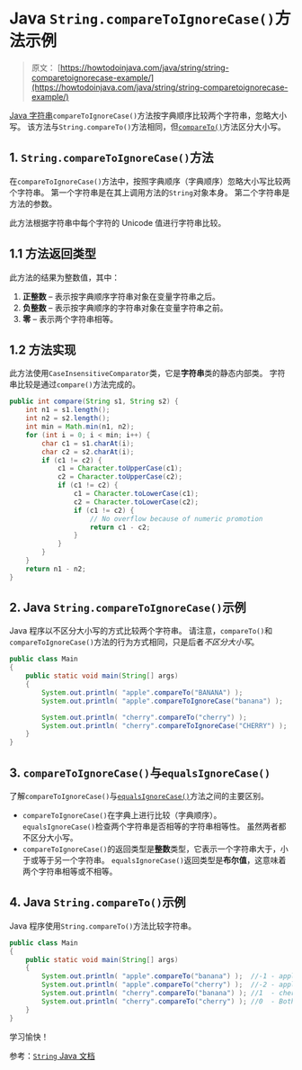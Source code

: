 # Java `String.compareToIgnoreCase()`方法示例

> 原文： [https://howtodoinjava.com/java/string/string-comparetoignorecase-example/](https://howtodoinjava.com/java/string/string-comparetoignorecase-example/)

[Java 字符串](https://howtodoinjava.com/java-string/)`compareToIgnoreCase()`方法按字典顺序比较两个字符串，忽略大小写。 该方法与`String.compareTo()`方法相同，但[`compareTo()`](https://howtodoinjava.com/java/string/java-string-compareto-method/)方法区分大小写。

## 1\. `String.compareToIgnoreCase()`方法

在`compareToIgnoreCase()`方法中，按照字典顺序（字典顺序）忽略大小写比较两个字符串。 第一个字符串是在其上调用方法的`String`对象本身。 第二个字符串是方法的参数。

此方法根据字符串中每个字符的 Unicode 值进行字符串比较。

## 1.1 方法返回类型

此方法的结果为整数值，其中：

1.  **正整数** – 表示按字典顺序字符串对象在变量字符串之后。
2.  **负整数** – 表示按字典顺序的字符串对象在变量字符串之前。
3.  **零** – 表示两个字符串相等。

## 1.2 方法实现

此方法使用`CaseInsensitiveComparator`类，它是**字符串**类的静态内部类。 字符串比较是通过`compare()`方法完成的。

```java
public int compare(String s1, String s2) {
    int n1 = s1.length();
    int n2 = s2.length();
    int min = Math.min(n1, n2);
    for (int i = 0; i < min; i++) {
        char c1 = s1.charAt(i);
        char c2 = s2.charAt(i);
        if (c1 != c2) {
            c1 = Character.toUpperCase(c1);
            c2 = Character.toUpperCase(c2);
            if (c1 != c2) {
                c1 = Character.toLowerCase(c1);
                c2 = Character.toLowerCase(c2);
                if (c1 != c2) {
                    // No overflow because of numeric promotion
                    return c1 - c2;
                }
            }
        }
    }
    return n1 - n2;
}

```

## 2\. Java `String.compareToIgnoreCase()`示例

Java 程序以不区分大小写的方式比较两个字符串。 请注意，`compareTo()`和`compareToIgnoreCase()`方法的行为方式相同，只是后者*不区分大小写*。

```java
public class Main 
{
    public static void main(String[] args) 
    {
        System.out.println( "apple".compareTo("BANANA") );                     //31
        System.out.println( "apple".compareToIgnoreCase("banana") );            //-1

        System.out.println( "cherry".compareTo("cherry") );                     //0
        System.out.println( "cherry".compareToIgnoreCase("CHERRY") );           //0
    }
}

```

## 3\. `compareToIgnoreCase()`与`equalsIgnoreCase()`

了解`compareToIgnoreCase()`与[`equalsIgnoreCase()`](https://howtodoinjava.com/java/string/string-equalsignorecase-method/)方法之间的主要区别。

*   `compareToIgnoreCase()`在字典上进行比较（字典顺序）。
    `equalsIgnoreCase()`检查两个字符串是否相等的字符串相等性。 虽然两者都不区分大小写。
*   `compareToIgnoreCase()`的返回类型是**整数**类型，它表示一个字符串大于，小于或等于另一个字符串。
    `equalsIgnoreCase()`返回类型是**布尔值**，这意味着两个字符串相等或不相等。

## 4\. Java `String.compareTo()`示例

Java 程序使用`String.compareTo()`方法比较字符串。

```java
public class Main 
{
    public static void main(String[] args) 
    {
        System.out.println( "apple".compareTo("banana") );  //-1 - apple comes before banana
        System.out.println( "apple".compareTo("cherry") );  //-2 - apple comes before cherry
        System.out.println( "cherry".compareTo("banana") ); //1  - cherry comes after banana
        System.out.println( "cherry".compareTo("cherry") ); //0  - Both strings are equal
    }
}

```

学习愉快！

参考：[`String` Java 文档](https://docs.oracle.com/javase/9/docs/api/java/lang/String.html)